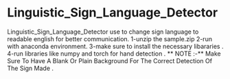 # Linguistic_Sign_Language_Detector
Linguistic_Sign_Language_Detector use to change sign language to readable english for better communication.
1-unzip the sample.zip 
2-run with anaconda environment.
3-make sure to install the necessary libararies . 
4-run libraries like numpy and torch for hand detection . 
** NOTE :-** Make Sure To Have A Blank Or Plain Background For The Correct Detection Of The Sign Made . 
